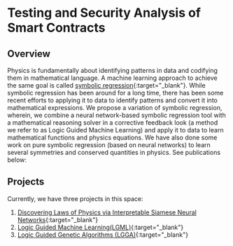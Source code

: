 # Testing and Security Analysis of Smart Contracts


## Overview
Physics is fundamentally about identifying patterns in data and codifying them in mathematical language. A machine learning approach to achieve the same goal is called [symbolic regression](https://en.wikipedia.org/wiki/Symbolic_regression){:target="_blank"}. While symbolic regression has been around for a long time, there has been some recent efforts to applying it to data to identify patterns and convert it into mathematical expressions. We propose a variation of symbolic regression, wherein, we combine a neural network-based symbolic regression tool with a mathematical reasoning solver in a corrective feedback look (a method we refer to as Logic Guided Machine Learning) and apply it to data to learn mathematical functions and physics equations. We have also done some work on pure symbolic regression (based on neural networks) to learn several symmetries and conserved quantities in physics. See publications below:


## Projects
Currently, we have three projects in this space:
1. [Discovering Laws of Physics via Interpretable Siamese Neural Networks](https://ml-logic-seminar.github.io/ml_logic_website/siamese.html){:target="_blank"}
2. [Logic Guided Machine Learning(LGML)](https://ml-logic-seminar.github.io/ml_logic_website/lgml.html){:target="_blank"}
3. [Logic Guided Genetic Algorithms (LGGA)](https://dhananjayashok.github.io/LGGA/){:target="_blank"}
